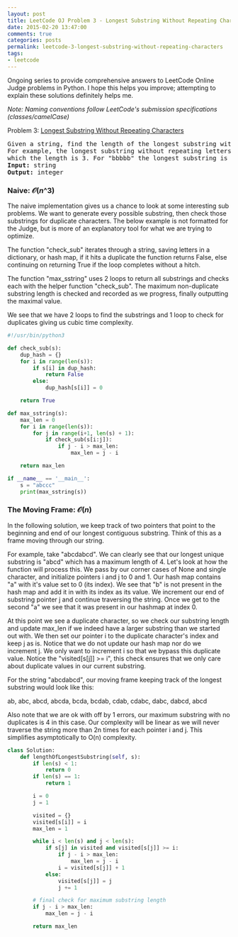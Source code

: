 ```yaml
---
layout: post
title: LeetCode OJ Problem 3 - Longest Substring Without Repeating Characters 
date: 2015-02-20 13:47:00
comments: true
categories: posts
permalink: leetcode-3-longest-substring-without-repeating-characters
tags:
- leetcode
---
```

Ongoing series to provide comprehensive answers to LeetCode Online Judge problems in Python.
I hope this helps you improve; attempting to explain these solutions definitely helps me.

*Note\: Naming conventions follow LeetCode's submission specifications (classes/camelCase)*

Problem 3: [Longest Substring Without Repeating Characters](https://oj.leetcode.com/problems/longest-substring-without-repeating-characters/) 

<pre class=code>
Given a string, find the length of the longest substring without repeating characters.
For example, the longest substring without repeating letters for "abcabcbb" is "abc",
which the length is 3. For "bbbbb" the longest substring is "b", with the length of 1.
<b>Input:</b> string
<b>Output:</b> integer
</pre>

### Naive: $\mathcal{O}(n\^3)$ 

The naive implementation gives us a chance to look at some interesting sub problems. We want to generate every possible substring, then check those substrings for duplicate characters. The below example is not formatted for the Judge, but is more of an explanatory tool for what we are trying to optimize. 

The function "check\_sub" iterates through a string, saving letters in a dictionary, or hash map, if it hits a duplicate the function returns False, else continuing on returning True if the loop completes without a hitch. 

The function "max\_sstring" uses 2 loops to return all substrings and checks each with the helper function "check\_sub". The maximum non-duplicate substring length is checked and recorded as we progress, finally outputting the maximal value.

We see that we have 2 loops to find the substrings and 1 loop to check for duplicates giving us cubic time complexity.   

```python
#!/usr/bin/python3

def check_sub(s):
    dup_hash = {}
    for i in range(len(s)):
        if s[i] in dup_hash:
            return False
        else:
            dup_hash[s[i]] = 0 

    return True

def max_sstring(s):
    max_len = 0 
    for i in range(len(s)):
        for j in range(i+1, len(s) + 1): 
            if check_sub(s[i:j]):
                if j - i > max_len:
                    max_len = j - i 

    return max_len

if __name__ == '__main__':
    s = "abccc"
    print(max_sstring(s))
```

### The Moving Frame: $\mathcal{O}(n)$ 

In the following solution, we keep track of two pointers that point to the beginning and end of our longest contiguous substring. Think of this as a frame moving through our string. 

For example, take "abcdabcd". We can clearly see that our longest unique substring is "abcd" which has a maximum length of 4. Let's look at how the function will process this. We pass by our corner cases of None and single character, and initialize pointers i and j to 0 and 1. Our hash map contains "a" with it's value set to 0 (its index). We see that "b" is not present in the hash map and add it in with its index as its value. We increment our end of substring pointer j and continue traversing the string. Once we get to the second "a" we see that it was present in our hashmap at index 0. 

At this point we see a duplicate character, so we check our substring length and update max_len if we indeed have a larger substring than we started out with. We then set our pointer i to the duplicate character's index and keep j as is. Notice that we do not update our hash map nor do we increment j. We only want to increment i so that we bypass this duplicate value. Notice the "visited[s[j]] >= i", this check ensures that we only care about duplicate values in our current substring.

For the string "abcdabcd", our moving frame keeping track of the longest substring would look like this\:

ab, abc, abcd, abcda, bcda, bcdab, cdab, cdabc, dabc, dabcd, abcd

Also note that we are ok with off by 1 errors, our maximum substring with no duplicates is 4 in this case. Our complexity will be linear as we will never traverse the string more than 2n times for each pointer i and j. This simplifies asymptotically to O(n) complexity.

```python
class Solution:
    def lengthOfLongestSubstring(self, s):
        if len(s) < 1:
            return 0
        if len(s) == 1:
            return 1

        i = 0 
        j = 1 

        visited = {}
        visited[s[i]] = i 
        max_len = 1 

        while i < len(s) and j < len(s):
            if s[j] in visited and visited[s[j]] >= i:
                if j - i > max_len:
                    max_len = j - i 
                i = visited[s[j]] + 1
            else:
                visited[s[j]] = j 
                j += 1 

        # final check for maximum substring length
        if j - i > max_len:
            max_len = j - i 

        return max_len
```
